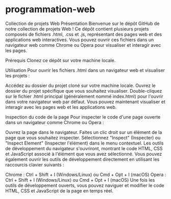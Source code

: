 # programmation-web

Collection de projets Web
Présentation
Bienvenue sur le dépôt GitHub de notre collection de projets Web ! Ce dépôt contient plusieurs projets composés de fichiers .html, .css et .js, représentant des pages web et des applications web interactives. Vous pouvez ouvrir ces fichiers dans un navigateur web comme Chrome ou Opera pour visualiser et interagir avec les pages.

Prérequis
Clonez ce dépôt sur votre machine locale.

Utilisation
Pour ouvrir les fichiers .html dans un navigateur web et visualiser les projets :

Accédez au dossier du projet cloné sur votre machine locale.
Ouvrez le dossier du projet spécifique que vous souhaitez visualiser.
Double-cliquez sur le fichier .html principal (généralement nommé index.html) pour l'ouvrir dans votre navigateur web par défaut.
Vous pouvez maintenant visualiser et interagir avec les pages web et les applications web.

Inspection du code de la page
Pour inspecter le code d'une page ouverte dans un navigateur comme Chrome ou Opera :

Ouvrez la page dans le navigateur.
Faites un clic droit sur un élément de la page que vous souhaitez inspecter.
Sélectionnez "Inspect" (Inspecter) ou "Inspect Element" (Inspecter l'élément) dans le menu contextuel.
Les outils de développement du navigateur s'ouvriront, montrant le code HTML, CSS et JavaScript associé à l'élément que vous avez sélectionné.
Vous pouvez également ouvrir les outils de développement directement en utilisant les raccourcis clavier suivants :

Chrome : Ctrl + Shift + I (Windows/Linux) ou Cmd + Opt + I (macOS)
Opera : Ctrl + Shift + I (Windows/Linux) ou Cmd + Opt + I (macOS)
Une fois les outils de développement ouverts, vous pouvez naviguer et modifier le code HTML, CSS et JavaScript de la page en temps réel.
